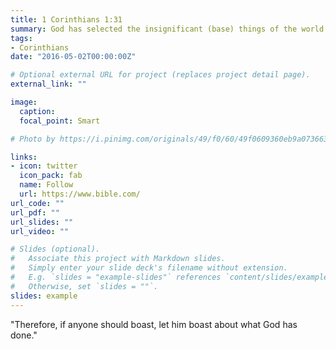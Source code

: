 ```yaml
---
title: 1 Corinthians 1:31
summary: God has selected the insignificant (base) things of the world...
tags:
- Corinthians
date: "2016-05-02T00:00:00Z"

# Optional external URL for project (replaces project detail page).
external_link: ""

image:
  caption: 
  focal_point: Smart

# Photo by https://i.pinimg.com/originals/49/f0/60/49f0609360eb9a0736632798277ee5ed.jpg

links:
- icon: twitter
  icon_pack: fab
  name: Follow
  url: https://www.bible.com/
url_code: ""
url_pdf: ""
url_slides: ""
url_video: ""

# Slides (optional).
#   Associate this project with Markdown slides.
#   Simply enter your slide deck's filename without extension.
#   E.g. `slides = "example-slides"` references `content/slides/example-slides.md`.
#   Otherwise, set `slides = ""`.
slides: example
---
```




"Therefore, if anyone should boast, let him boast about what God has done."